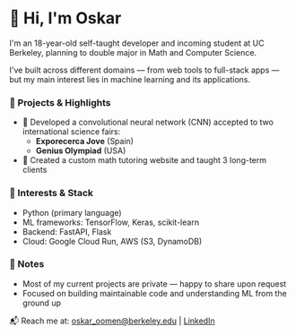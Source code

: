 # 👋 Hi, I'm Oskar

I'm an 18-year-old self-taught developer and incoming student at UC Berkeley, planning to double major in Math and Computer Science.

I've built across different domains — from web tools to full-stack apps — but my main interest lies in machine learning and its applications.

### 🚀 Projects & Highlights

- 🧠 Developed a convolutional neural network (CNN) accepted to two international science fairs:
  - **Exporecerca Jove** (Spain)
  - **Genius Olympiad** (USA)
- 🧮 Created a custom math tutoring website and taught 3 long-term clients

### 🔬 Interests & Stack

- Python (primary language)
- ML frameworks: TensorFlow, Keras, scikit-learn
- Backend: FastAPI, Flask
- Cloud: Google Cloud Run, AWS (S3, DynamoDB)

### 📌 Notes

- Most of my current projects are private — happy to share upon request 
- Focused on building maintainable code and understanding ML from the ground up

📬 Reach me at: [oskar_oomen@berkeley.edu](mailto:oskar_oomen@berkeley.edu) | [LinkedIn](https://www.linkedin.com/in/oskaroomen/)
